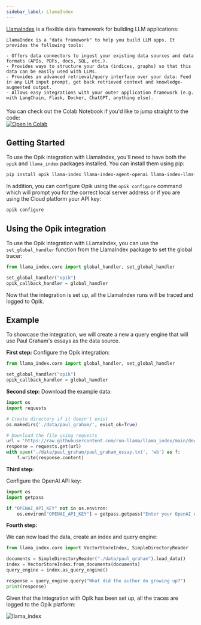 ```yaml
---
sidebar_label: LlamaIndex
---
```


[LlamaIndex](https://github.com/run-llama/llama_index) is a flexible data framework for building LLM applications:

    LlamaIndex is a "data framework" to help you build LLM apps. It provides the following tools:

    - Offers data connectors to ingest your existing data sources and data formats (APIs, PDFs, docs, SQL, etc.).
    - Provides ways to structure your data (indices, graphs) so that this data can be easily used with LLMs.
    - Provides an advanced retrieval/query interface over your data: Feed in any LLM input prompt, get back retrieved context and knowledge-augmented output.
    - Allows easy integrations with your outer application framework (e.g. with LangChain, Flask, Docker, ChatGPT, anything else).

<div style="display: flex; align-items: center; flex-wrap: wrap; margin: 20px 0;">
  <span style="margin-right: 10px;">You can check out the Colab Notebook if you'd like to jump straight to the code:</span>
  <a href="https://colab.research.google.com/github/comet-ml/opik/blob/main/apps/opik-documentation/documentation/docs/cookbook/llama-index.ipynb" target="_blank" rel="noopener noreferrer">
    <img src="https://colab.research.google.com/assets/colab-badge.svg" alt="Open In Colab" style="vertical-align: middle;"/>
  </a>
</div>

## Getting Started

To use the Opik integration with LlamaIndex, you'll need to have both the `opik` and `llama_index` packages installed. You can install them using pip:

```bash
pip install opik llama-index llama-index-agent-openai llama-index-llms-openai llama-index-callbacks-opik
```

In addition, you can configure Opik using the `opik configure` command which will prompt you for the correct local server address or if you are using the Cloud platform your API key:

```bash
opik configure
```

## Using the Opik integration

To use the Opik integration with LLamaIndex, you can use the `set_global_handler` function from the LlamaIndex package to set the global tracer:

```python
from llama_index.core import global_handler, set_global_handler

set_global_handler("opik")
opik_callback_handler = global_handler
```

Now that the integration is set up, all the LlamaIndex runs will be traced and logged to Opik.

## Example

To showcase the integration, we will create a new a query engine that will use Paul Graham's essays as the data source.

**First step:**
Configure the Opik integration:

```python
from llama_index.core import global_handler, set_global_handler

set_global_handler("opik")
opik_callback_handler = global_handler
```

**Second step:**
Download the example data:

```python
import os
import requests

# Create directory if it doesn't exist
os.makedirs('./data/paul_graham/', exist_ok=True)

# Download the file using requests
url = 'https://raw.githubusercontent.com/run-llama/llama_index/main/docs/docs/examples/data/paul_graham/paul_graham_essay.txt'
response = requests.get(url)
with open('./data/paul_graham/paul_graham_essay.txt', 'wb') as f:
    f.write(response.content)
```

**Third step:**

Configure the OpenAI API key:

```python
import os
import getpass

if "OPENAI_API_KEY" not in os.environ:
    os.environ["OPENAI_API_KEY"] = getpass.getpass("Enter your OpenAI API key: ")
```

**Fourth step:**

We can now load the data, create an index and query engine:

```python
from llama_index.core import VectorStoreIndex, SimpleDirectoryReader

documents = SimpleDirectoryReader("./data/paul_graham").load_data()
index = VectorStoreIndex.from_documents(documents)
query_engine = index.as_query_engine()

response = query_engine.query("What did the author do growing up?")
print(response)
```

Given that the integration with Opik has been set up, all the traces are logged to the Opik platform:

![llama_index](/img/tracing/llama_index_integration.png)
